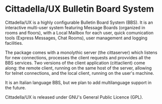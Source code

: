 # Cittadella/UX Bulletin Board System

Cittadella/UX is a highly configurable Bulletin Board System (BBS).
It is an interactive multi-user system featuring Message Boards (organized
in rooms and floors), with a Local Mailbox for each user, quick comunication
tools (Express Messages, Chat Rooms), user management and logging facilities.

The package comes with a monolythic server (the cittaserver) which listens
for new connections, processes the client requests and provvides all the BBS
services. Two versions of the client application (cittaclient) come along: the
remote client, running on the same host of the server, allowing for telnet
connections, and the local client, running on the user's machine.

It is an Italian language BBS, but we plan to add multilanguage support in
the future.

Cittadella/UX is released under GNU's General Public Licence (GPL).
